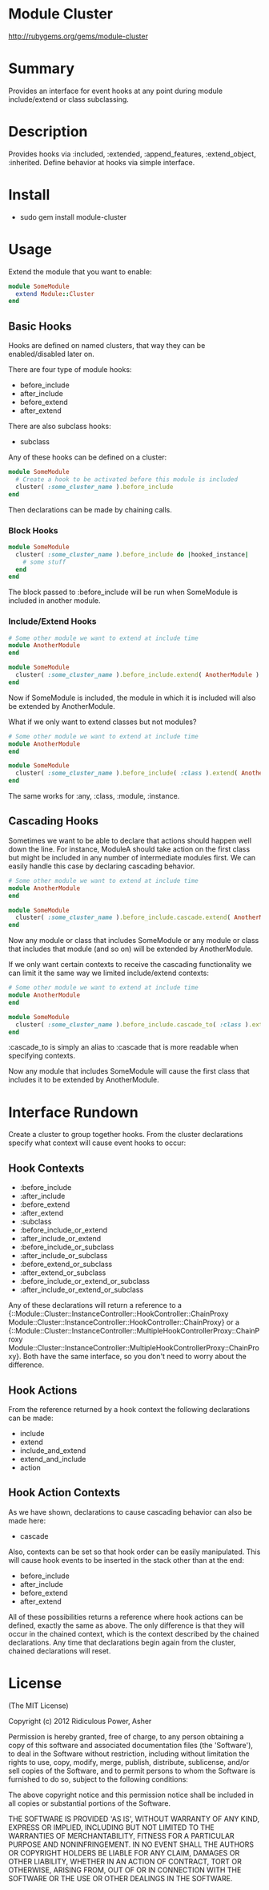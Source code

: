 # Module Cluster #

http://rubygems.org/gems/module-cluster

# Summary #

Provides an interface for event hooks at any point during module include/extend or class subclassing.

# Description #

Provides hooks via :included, :extended, :append_features, :extend_object, :inherited. Define behavior at hooks via simple interface.

# Install #

* sudo gem install module-cluster

# Usage #

Extend the module that you want to enable:

```ruby
module SomeModule
  extend Module::Cluster
end
```

## Basic Hooks ##

Hooks are defined on named clusters, that way they can be enabled/disabled later on.

There are four type of module hooks:

* before_include
* after_include
* before_extend
* after_extend

There are also subclass hooks:

* subclass

Any of these hooks can be defined on a cluster:

```ruby
module SomeModule
  # Create a hook to be activated before this module is included
  cluster( :some_cluster_name ).before_include
end
```

Then declarations can be made by chaining calls.

### Block Hooks ###

```ruby
module SomeModule  
  cluster( :some_cluster_name ).before_include do |hooked_instance|
    # some stuff
  end
end
```

The block passed to :before_include will be run when SomeModule is included in another module.

### Include/Extend Hooks ###

```ruby
# Some other module we want to extend at include time
module AnotherModule
end

module SomeModule  
  cluster( :some_cluster_name ).before_include.extend( AnotherModule )
end
```

Now if SomeModule is included, the module in which it is included will also be extended by AnotherModule.

What if we only want to extend classes but not modules?

```ruby
# Some other module we want to extend at include time
module AnotherModule
end

module SomeModule  
  cluster( :some_cluster_name ).before_include( :class ).extend( AnotherModule )
end
```

The same works for :any, :class, :module, :instance.

## Cascading Hooks ##

Sometimes we want to be able to declare that actions should happen well down the line. For instance, ModuleA should take action on the first class but might be included in any number of intermediate modules first. We can easily handle this case by declaring cascading behavior.

```ruby
# Some other module we want to extend at include time
module AnotherModule
end

module SomeModule
  cluster( :some_cluster_name ).before_include.cascade.extend( AnotherModule )
end
```

Now any module or class that includes SomeModule or any module or class that includes that module (and so on) will be extended by AnotherModule.

If we only want certain contexts to receive the cascading functionality we can limit it the same way we limited include/extend contexts:

```ruby
# Some other module we want to extend at include time
module AnotherModule
end

module SomeModule
  cluster( :some_cluster_name ).before_include.cascade_to( :class ).extend( AnotherModule )
end
```

:cascade_to is simply an alias to :cascade that is more readable when specifying contexts.

Now any module that includes SomeModule will cause the first class that includes it to be extended by AnotherModule.

# Interface Rundown #

Create a cluster to group together hooks. From the cluster declarations specify what context will cause event hooks to occur:

## Hook Contexts ##

* :before\_include
* :after\_include
* :before\_extend
* :after\_extend
* :subclass
* :before\_include\_or\_extend
* :after\_include\_or\_extend
* :before\_include\_or\_subclass
* :after\_include\_or\_subclass
* :before\_extend\_or\_subclass
* :after\_extend\_or\_subclass
* :before\_include\_or\_extend\_or\_subclass
* :after\_include\_or\_extend\_or\_subclass

Any of these declarations will return a reference to a {::Module::Cluster::InstanceController::HookController::ChainProxy Module::Cluster::InstanceController::HookController::ChainProxy} or a {::Module::Cluster::InstanceController::MultipleHookControllerProxy::ChainProxy Module::Cluster::InstanceController::MultipleHookControllerProxy::ChainProxy}. Both have the same interface, so you don't need to worry about the difference.

## Hook Actions ##

From the reference returned by a hook context the following declarations can be made:

* include
* extend
* include\_and\_extend
* extend\_and\_include
* action

## Hook Action Contexts ##

As we have shown, declarations to cause cascading behavior can also be made here:

* cascade

Also, contexts can be set so that hook order can be easily manipulated. This will cause hook events to be inserted in the stack other than at the end:

* before\_include
* after\_include
* before\_extend
* after\_extend

All of these possibilities returns a reference where hook actions can be defined, exactly the same as above. The only difference is that they will occur in the chained context, which is the context described by the chained declarations. Any time that declarations begin again from the cluster, chained declarations will reset.

# License #

  (The MIT License)

  Copyright (c) 2012 Ridiculous Power, Asher

  Permission is hereby granted, free of charge, to any person obtaining
  a copy of this software and associated documentation files (the
  'Software'), to deal in the Software without restriction, including
  without limitation the rights to use, copy, modify, merge, publish,
  distribute, sublicense, and/or sell copies of the Software, and to
  permit persons to whom the Software is furnished to do so, subject to
  the following conditions:

  The above copyright notice and this permission notice shall be
  included in all copies or substantial portions of the Software.

  THE SOFTWARE IS PROVIDED 'AS IS', WITHOUT WARRANTY OF ANY KIND,
  EXPRESS OR IMPLIED, INCLUDING BUT NOT LIMITED TO THE WARRANTIES OF
  MERCHANTABILITY, FITNESS FOR A PARTICULAR PURPOSE AND NONINFRINGEMENT.
  IN NO EVENT SHALL THE AUTHORS OR COPYRIGHT HOLDERS BE LIABLE FOR ANY
  CLAIM, DAMAGES OR OTHER LIABILITY, WHETHER IN AN ACTION OF CONTRACT,
  TORT OR OTHERWISE, ARISING FROM, OUT OF OR IN CONNECTION WITH THE
  SOFTWARE OR THE USE OR OTHER DEALINGS IN THE SOFTWARE.